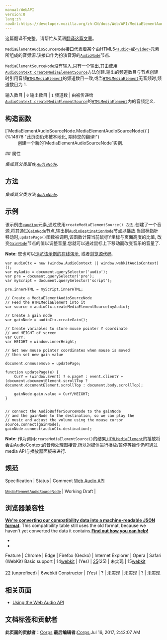 ```yaml
---
manual:WebAPI
version:0
lang:zh
rawUrl:https://developer.mozilla.org/zh-CN/docs/Web/API/MediaElementAudioSourceNode
---
```




这篇翻译不完整。请帮忙从英语[翻译这篇文章](%14677 "")。






`MediaElementAudioSourceNode`接口代表着某个由HTML5[`<audio>`](%148 "HTML <audio> 元素用于在文档中表示音频内容。 <audio> 元素可以包含多个音频资源， 这些音频资源可以使用 src 属性或者<source> 元素来进行描述； 浏览器将会选择最合适的一个来使用。对于不支持<audio>元素的浏览器，<audio>元素也可以作为浏览器不识别的内容加入到文档中。")或[`<video>`](%30 "HTML <video> 元素 用于在HTML或者XHTML文档中嵌入视频内容。")元素所组成的音频源.该接口作为扮演音源的[`AudioNode`](%2549 "AudioNode 接口是一个处理音频的通用模块, 比如一个音频源 (e.g. 一个 HTML <audio> or <video> 元素), 一个音频地址或者一个中间处理模块 (e.g. 一个过滤器如 BiquadFilterNode, 或一个音量控制器如 GainNode).")节点.




`MediaElementSourceNode`没有输入,只有一个输出,其由使用[`AudioContext.createMediaElementSource`](%3785 "为寻求更多关于媒体元素音频源节点的具体信息,请查阅 MediaElementAudioSourceNode 参考页.")方法创建.输出的频道数目与节点创建时引用音频[`HTMLMediaElement`](%2770 "从父级元素 HTML 元素继承属性")的频道数目一致,或当[`HTMLMediaElement`](%2770 "从父级元素 HTML 元素继承属性")无音频时,频道数目为 1.

输入数目 | `0` 
输出数目 | `1` 
频道数 | 由被传递给[`AudioContext.createMediaElementSource`](%3785 "为寻求更多关于媒体元素音频源节点的具体信息,请查阅 MediaElementAudioSourceNode 参考页.")的[`HTMLMediaElement`](%2770 "从父级元素 HTML 元素继承属性")内的音频定义. 


## 构造函数<a name="构造函数"></a>
<dl><dt>[`MediaElementAudioSourceNode.MediaElementAudioSourceNode()`](%14678 "此页面仍未被本地化, 期待您的翻译!")</dt><dd>创建一个新的`MediaElementAudioSourceNode`实例.</dd></dl>
## 属性<a name="属性"></a>


<em>集成其父类属性,</em><em>[`AudioNode`](%2549 "AudioNode 接口是一个处理音频的通用模块, 比如一个音频源 (e.g. 一个 HTML <audio> or <video> 元素), 一个音频地址或者一个中间处理模块 (e.g. 一个过滤器如 BiquadFilterNode, 或一个音量控制器如 GainNode).")</em>.


## 方法<a name="方法"></a>


<em>集成其父类方法,[`AudioNode`](%2549 "AudioNode 接口是一个处理音频的通用模块, 比如一个音频源 (e.g. 一个 HTML <audio> or <video> 元素), 一个音频地址或者一个中间处理模块 (e.g. 一个过滤器如 BiquadFilterNode, 或一个音量控制器如 GainNode).")</em>.


## 示例<a name="示例"></a>


该示例由[`<audio>`](%148 "HTML <audio> 元素用于在文档中表示音频内容。 <audio> 元素可以包含多个音频资源， 这些音频资源可以使用 src 属性或者<source> 元素来进行描述； 浏览器将会选择最合适的一个来使用。对于不支持<audio>元素的浏览器，<audio>元素也可以作为浏览器不识别的内容加入到文档中。")元素,通过使用`createMediaElementSource() 方法,`创建了一个音源,将其通过[`GainNode`](%2721 "增益是一个无单位量，会对所有输入声道的音频进行相应的增加。当对 GainNode 进行修改时，新的增益会通过 de-zippering 算法进行应用，以防止出现“咔嗒”的奇怪声响。")节点,输出到[`AudioDestinationNode`](%2547 "AudioDestinationNode可以通过AudioContext.destination属性来查看。")节点以播放.当鼠标指针移动时,`updatePage()`函数被调用,该函数计算当前鼠标Y坐标与页面高度的比值, 改变[`GainNode`](%2721 "增益是一个无单位量，会对所有输入声道的音频进行相应的增加。当对 GainNode 进行修改时，新的增益会通过 de-zippering 算法进行应用，以防止出现“咔嗒”的奇怪声响。")节点的值以调整音量.您就可以通过鼠标上下移动而改变音乐的音量了.



**Note**: 您也可以[浏览该示例的在线演示](%14679 ""), 或者[浏览源代码](%14680 "").



```
var audioCtx = new (window.AudioContext || window.webkitAudioContext)();
var myAudio = document.querySelector('audio');
var pre = document.querySelector('pre');
var myScript = document.querySelector('script');

pre.innerHTML = myScript.innerHTML;

// Create a MediaElementAudioSourceNode
// Feed the HTMLMediaElement into it
var source = audioCtx.createMediaElementSource(myAudio);

// Create a gain node
var gainNode = audioCtx.createGain();

// Create variables to store mouse pointer Y coordinate
// and HEIGHT of screen
var CurY;
var HEIGHT = window.innerHeight;

// Get new mouse pointer coordinates when mouse is moved
// then set new gain value

document.onmousemove = updatePage;

function updatePage(e) {
    CurY = (window.Event) ? e.pageY : event.clientY + (document.documentElement.scrollTop ? document.documentElement.scrollTop : document.body.scrollTop);

    gainNode.gain.value = CurY/HEIGHT;
}


// connect the AudioBufferSourceNode to the gainNode
// and the gainNode to the destination, so we can play the
// music and adjust the volume using the mouse cursor
source.connect(gainNode);
gainNode.connect(audioCtx.destination);
```


**Note**: 作为调用`createMediaElementSource()`的结果,[`HTMLMediaElement`](%2770 "从父级元素 HTML 元素继承属性")的播放将会由AudioContext的音频处理图接管.所以对媒体进行播放/暂停等操作仍可通过media API与播放器面板来进行.



## 规范<a name="规范"></a>
Specification | Status | Comment 
[Web Audio API<br></br><small>MediaElementAudioSourceNode</small>](%14681 "") | Working Draft |  


## 浏览器兼容性<a name="浏览器兼容性"></a>


**[We&#39;re converting our compatibility data into a machine-readable JSON format](%3344 "")**. This compatibility table still uses the old format, because we haven&#39;t yet converted the data it contains.**[Find out how you can help!](%3392 "")**


* 
* 
Feature | Chrome | Edge | Firefox (Gecko) | Internet Explorer | Opera | Safari (WebKit) 
Basic support | 14[webkit](%3568 "The name of this feature is prefixed with 'webkit' as this browser considers it experimental") | (Yes) | [25](%3679 "Released on 2013-10-29.")(25) | 未实现 | 15[webkit](%3568 "The name of this feature is prefixed with 'webkit' as this browser considers it experimental")<br></br>22 (unprefixed) | 6[webkit](%3568 "The name of this feature is prefixed with 'webkit' as this browser considers it experimental") 
Constructor | (Yes) | ? | 未实现 | 未实现 | ? | 未实现 





## 相关页面<a name="相关页面"></a>

* [Using the Web Audio API](%3743 "")



## 文档标签和贡献者
**此页面的贡献者：**[Corps](%14682 "")
**最后编辑者:**[Corps](%14682 ""),<time>Jul 16, 2017, 2:42:07 AM</time>


